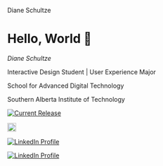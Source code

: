 Diane Schultze
# Hello, World 👋

*Diane Schultze*

Interactive Design Student | User Experience Major

School for Advanced Digital Technology

Southern Alberta Institute of Technology


<a href="https://github.com/jellyfin/jellyfin/releases">
<img alt="Current Release" src="https://img.shields.io/github/release/jellyfin/jellyfin.svg"/>

<a href="https://www.linkedin.com/in/diane-schultze-863053295"><img src="https://upload.wikimedia.org/wikipedia/commons/c/ca/LinkedIn_logo_initials.png" width="20px" alt="LinkedIn Logo"></a>


[![LinkedIn Profile](https://img.shields.io/badge/LinkedIn-Profile-0A66C2?style=flat&logo=linkedin&color=FF69B4)](https://www.linkedin.com/in/diane-schultze-863053295)


[![LinkedIn Profile](https://img.shields.io/badge/LinkedIn-Profile-0A66C2?style=for-the-badge&logo=linkedin&color=FF69B4)](https://www.linkedin.com/in/diane-schultze-863053295)




